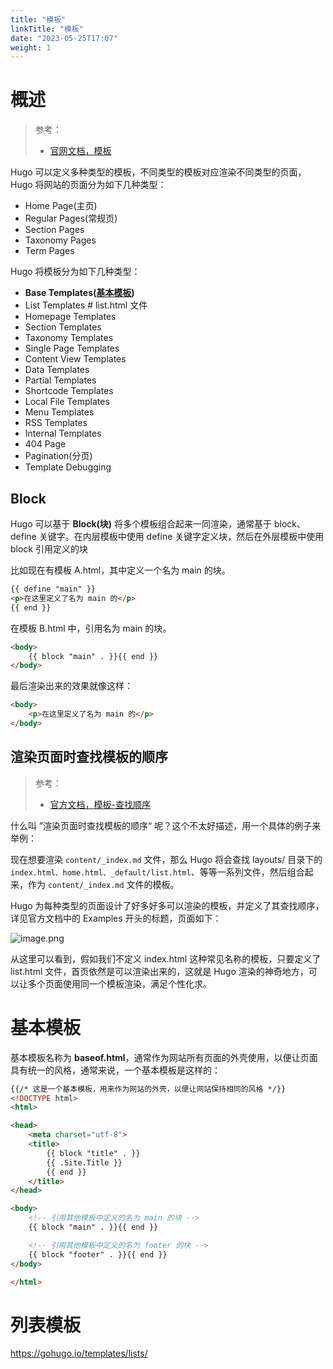 ```yaml
---
title: "模板"
linkTitle: "模板"
date: "2023-05-25T17:07"
weight: 1
---
```


# 概述

> 参考：
> 
> - [官网文档，模板](https://gohugo.io/templates/)

Hugo 可以定义多种类型的模板，不同类型的模板对应渲染不同类型的页面，Hugo 将网站的页面分为如下几种类型：

- Home Page(主页)
- Regular Pages(常规页)
- Section Pages
- Taxonomy Pages
- Term Pages

Hugo 将模板分为如下几种类型：

- **Base Templates([基本模板](#基本模板))**
- List Templates # list.html 文件
- Homepage Templates
- Section Templates
- Taxonomy Templates
- Single Page Templates
- Content View Templates
- Data Templates
- Partial Templates
- Shortcode Templates
- Local File Templates
- Menu Templates
- RSS Templates
- Internal Templates
- 404 Page
- Pagination(分页)
- Template Debugging

## Block

Hugo 可以基于 **Block(块)** 将多个模板组合起来一同渲染，通常基于 block、define 关键字。在内层模板中使用 define 关键字定义块，然后在外层模板中使用 block 引用定义的块

比如现在有模板 A.html，其中定义一个名为 main 的块。

```html
{{ define "main" }}
<p>在这里定义了名为 main 的</p>
{{ end }}
```

在模板 B.html 中，引用名为 main 的块。

```html
<body>
    {{ block "main" . }}{{ end }}
</body>
```

最后渲染出来的效果就像这样：

```html
<body>
    <p>在这里定义了名为 main 的</p>
</body>
```

## 渲染页面时查找模板的顺序

> 参考：
> 
> - [官方文档，模板-查找顺序](https://gohugo.io/templates/lookup-order/)

什么叫 ”渲染页面时查找模板的顺序“ 呢？这个不太好描述，用一个具体的例子来举例：

现在想要渲染 `content/_index.md` 文件，那么 Hugo 将会查找 layouts/ 目录下的 `index.html、home.html、_default/list.html`、等等一系列文件，然后组合起来，作为 `content/_index.md` 文件的模板。

Hugo 为每种类型的页面设计了好多好多可以渲染的模板，并定义了其查找顺序，详见官方文档中的 Examples 开头的标题，页面如下：

![image.png](https://notes-learning.oss-cn-beijing.aliyuncs.com/hugo/20230526135025.png)

从这里可以看到，假如我们不定义 index.html 这种常见名称的模板，只要定义了 list.html 文件，首页依然是可以渲染出来的，这就是 Hugo 渲染的神奇地方，可以让多个页面使用同一个模板渲染，满足个性化求。

# 基本模板

基本模板名称为 **baseof.html**，通常作为网站所有页面的外壳使用，以便让页面具有统一的风格，通常来说，一个基本模板是这样的：

```html
{{/* 这是一个基本模板，用来作为网站的外壳，以便让网站保持相同的风格 */}}
<!DOCTYPE html>
<html>

<head>
    <meta charset="utf-8">
    <title>
        {{ block "title" . }}
        {{ .Site.Title }}
        {{ end }}
    </title>
</head>

<body>
    <!-- 引用其他模板中定义的名为 main 的块 -->
    {{ block "main" . }}{{ end }}

    <!-- 引用其他模板中定义的名为 footer 的块 -->
    {{ block "footer" . }}{{ end }}
</body>

</html>
```

# 列表模板

https://gohugo.io/templates/lists/

